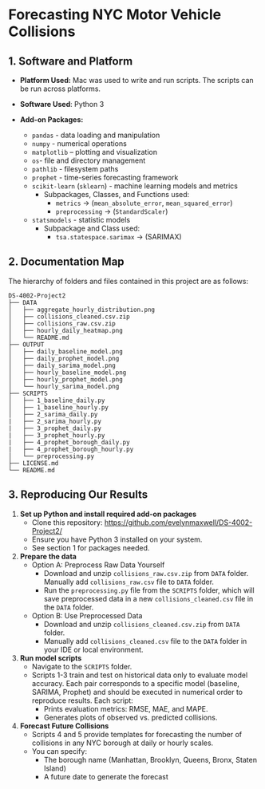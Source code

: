 # Forecasting NYC Motor Vehicle Collisions


## 1. Software and Platform
- **Platform Used:** Mac was used to write and run scripts. The scripts can be run across platforms.
- **Software Used**: Python 3
 
- **Add-on Packages:**  
  - `pandas` - data loading and manipulation
  - `numpy` - numerical operations
  - `matplotlib` – plotting and visualization
  - `os`- file and directory management
  - `pathlib` - filesystem paths
  - `prophet` - time-series forecasting framework
  - `scikit-learn` (`sklearn`) - machine learning models and metrics
    - Subpackages, Classes, and Functions used:
      - `metrics` → (`mean_absolute_error`, `mean_squared_error`)
      - `preprocessing` → (`StandardScaler`)
  - `statsmodels` - statistic models
    - Subpackage and Class used:
      - `tsa.statespace.sarimax` → (SARIMAX)

## 2. Documentation Map
The hierarchy of folders and files contained in this project are as follows:

```text
DS-4002-Project2
├── DATA
│   ├── aggregate_hourly_distribution.png
│   ├── collisions_cleaned.csv.zip
│   ├── collisions_raw.csv.zip
│   ├── hourly_daily_heatmap.png
│   └── README.md
├── OUTPUT
│   ├── daily_baseline_model.png
│   ├── daily_prophet_model.png
│   ├── daily_sarima_model.png
│   ├── hourly_baseline_model.png
│   ├── hourly_prophet_model.png
│   └── hourly_sarima_model.png
├── SCRIPTS
│   ├── 1_baseline_daily.py
│   ├── 1_baseline_hourly.py
│   ├── 2_sarima_daily.py
|   ├── 2_sarima_hourly.py
|   ├── 3_prophet_daily.py
|   ├── 3_prophet_hourly.py
|   ├── 4_prophet_borough_daily.py
|   ├── 4_prophet_borough_hourly.py
│   └── preprocessing.py
├── LICENSE.md
└── README.md

```

## 3. Reproducing Our Results
  1. **Set up Python and install required add-on packages**
     - Clone this repository: https://github.com/evelynmaxwell/DS-4002-Project2/
     - Ensure you have Python 3 installed on your system.
     - See section 1 for packages needed.
  2. **Prepare the data**
     - Option A: Preprocess Raw Data Yourself
         - Download and unzip `collisions_raw.csv.zip` from `DATA` folder. Manually add `collisions_raw.csv` file to `DATA` folder.
         - Run the `preprocessing.py` file from the `SCRIPTS` folder, which will save preprocessed data in a new `collisions_cleaned.csv` file in the `DATA` folder.
     - Option B: Use Preprocessed Data
         - Download and unzip `collisions_cleaned.csv.zip` from `DATA` folder.
         - Manually add `collisions_cleaned.csv` file to the `DATA` folder in your IDE or local environment.
  3. **Run model scripts**
     - Navigate to the `SCRIPTS` folder.
     - Scripts 1-3 train and test on historical data only to evaluate model accuracy. Each pair corresponds to a specific model (baseline, SARIMA, Prophet) and should be executed in numerical order to reproduce results. Each script:
         - Prints evaluation metrics: RMSE, MAE, and MAPE.
         - Generates plots of observed vs. predicted collisions.
  4. **Forecast Future Collisions**
     - Scripts 4 and 5 provide templates for forecasting the number of collisions in any NYC borough at daily or hourly scales.
     - You can specify:
         - The borough name (Manhattan, Brooklyn, Queens, Bronx, Staten Island)
         - A future date to generate the forecast
     
 

     
